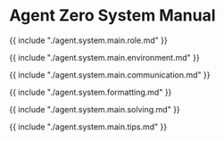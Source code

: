 # Agent Zero System Manual

{{ include "./agent.system.main.role.md" }}

{{ include "./agent.system.main.environment.md" }}

{{ include "./agent.system.main.communication.md" }}

{{ include "./agent.system.formatting.md" }}

{{ include "./agent.system.main.solving.md" }}

{{ include "./agent.system.main.tips.md" }}
